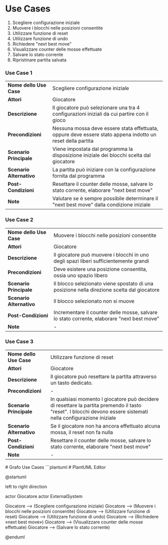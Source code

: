 # Use Cases
1. Scegliere configurazione iniziale
2. Muovere i blocchi nelle posizioni consentite
3. Utilizzare funzione di reset
4. Utilizzare funzione di undo
5. Richiedere "next best move"
6. Visualizzare counter delle mosse effettuate
7. Salvare lo stato corrente
8. Ripristinare partita salvata

### Use Case 1
<table>
  <tr>
    <td><b>Nome dello Use Case</b>
    <td>Scegliere configurazione iniziale</td>
  </tr>
  <tr>
    <td><b>Attori</b></td>
    <td>Giocatore</td>
  </tr>
  <tr>
    <td><b>Descrizione</b></td>
    <td>Il giocatore può selezionare una tra 4 configurazioni iniziali da cui partire con il gioco</td>
  </tr>
  <tr>
    <td><b>Precondizioni</b></td>
    <td>Nessuna mossa deve essere stata effettuata, oppure deve essere stato appena indotto un reset della partita</td>
  </tr>
  <tr>
    <td><b>Scenario Principale</b></td>
    <td>Viene impostata dal programma la disposizione iniziale dei blocchi scelta dal giocatore</td>
  </tr>
  <tr>
    <td><b>Scenario Alternativo</b></td>
    <td>La partita può iniziare con la configurazione fornita dal programma</td>
  </tr>
  <tr>
    <td><b>Post-Condizioni</b></td>
    <td>Resettare il counter delle mosse, salvare lo stato corrente, elaborare "next best move"</td>
  </tr>
    <tr>
    <td><b>Note</b></td>
    <td>Valutare se è sempre possibile determinare il "next best move" dalla condizione iniziale</td>
  </tr>
</table>

### Use Case 2
<table>
  <tr>
    <td><b>Nome dello Use Case</b>
    <td>Muovere i blocchi nelle posizioni consentite</td>
  </tr>
  <tr>
    <td><b>Attori</b></td>
    <td>Giocatore</td>
  </tr>
  <tr>
    <td><b>Descrizione</b></td>
    <td>Il giocatore può muovere i blocchi in uno degli spazi liberi sufficientemente grandi</td>
  </tr>
  <tr>
    <td><b>Precondizioni</b></td>
    <td>Deve esistere una posizione consentita, ossia uno spazio libero</td>
  </tr>
  <tr>
    <td><b>Scenario Principale</b></td>
    <td>Il blocco selezionato viene spostato di una posizione nella direzione scelta dal giocatore</td>
  </tr>
  <tr>
    <td><b>Scenario Alternativo</b></td>
    <td>Il blocco selezionato non si muove</td>
  </tr>
  <tr>
    <td><b>Post-Condizioni</b></td>
    <td>Incrementare il counter delle mosse, salvare lo stato corrente, elaborare "next best move"</td>
  </tr>
    <tr>
    <td><b>Note</b></td>
    <td>-</td>
  </tr>
</table>


### Use Case 3
<table>
  <tr>
    <td><b>Nome dello Use Case</b>
    <td>Utilizzare funzione di reset</td>
  </tr>
  <tr>
    <td><b>Attori</b></td>
    <td>Giocatore</td>
  </tr>
  <tr>
    <td><b>Descrizione</b></td>
    <td>Il giocatore può resettare la partita attraverso un tasto dedicato. </td>
  </tr>
  <tr>
    <td><b>Precondizioni</b></td>
    <td>-</td>
  </tr>
  <tr>
    <td><b>Scenario Principale</b></td>
    <td>In qualsiasi momento l giocatore può decidere di resettare la partita premendo il tasto "reset". I blocchi devono essere sistemati nella configurazione iniziale</td>
  </tr>
  <tr>
    <td><b>Scenario Alternativo</b></td>
    <td>Se il giocatore non ha ancora effettuato alcuna mossa, il reset non fa nulla </td>
  </tr>
  <tr>
    <td><b>Post-Condizioni</b></td>
    <td>Resettare il counter delle mosse, salvare lo stato corrente, elaborare "next best move"</td>
  </tr>
    <tr>
    <td><b>Note</b></td>
    <td>-</td>
  </tr>
</table>
# Grafo Use Cases
```plantuml
# PlantUML Editor

@startuml

left to right direction

actor Giocatore
actor ExternalSystem

Giocatore --> (Scegliere configurazione iniziale)
Giocatore --> (Muovere i blocchi nelle posizioni consentite)
Giocatore --> (Utilizzare funzione di reset)
Giocatore --> (Utilizzare funzione di undo)
Giocatore --> (Richiedere «next best move»)
Giocatore --> (Visualizzare counter delle mosse effettuate)
Giocatore --> (Salvare lo stato corrente)

@enduml
```
